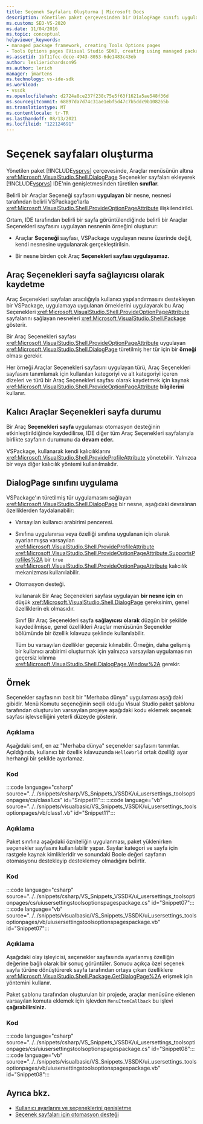 ```yaml
---
title: Seçenek Sayfaları Oluşturma | Microsoft Docs
description: Yönetilen paket çerçevesinden bir DialogPage sınıfı uygulayarak Visual Studio Araçlar menüsünün altında Seçenekler sayfası oluşturma hakkında bilgi alın.
ms.custom: SEO-VS-2020
ms.date: 11/04/2016
ms.topic: conceptual
helpviewer_keywords:
- managed package framework, creating Tools Options pages
- Tools Options pages [Visual Studio SDK], creating using managed package framework
ms.assetid: 1bf11fec-dece-4943-8053-6de1483c43eb
author: leslierichardson95
ms.author: lerich
manager: jmartens
ms.technology: vs-ide-sdk
ms.workload:
- vssdk
ms.openlocfilehash: d2724a8ce237f238c75e5f63f1621a5ae548f36d
ms.sourcegitcommit: 68897da7d74c31ae1ebf5d47c7b5ddc9b108265b
ms.translationtype: MT
ms.contentlocale: tr-TR
ms.lasthandoff: 08/13/2021
ms.locfileid: "122124691"
---
```

# <a name="create-options-pages"></a>Seçenek sayfaları oluşturma
Yönetilen paket [!INCLUDE[vsprvs](../../code-quality/includes/vsprvs_md.md)] çerçevesinde, Araçlar menüsünün altına <xref:Microsoft.VisualStudio.Shell.DialogPage> Seçenekler sayfaları ekleyerek [!INCLUDE[vsprvs](../../code-quality/includes/vsprvs_md.md)] IDE'nin genişletmesinden türetilen **sınıflar.** 

 Belirli bir Araçlar Seçeneği sayfasını **uygulayan** bir nesne, nesnesi tarafından belirli VSPackage'larla <xref:Microsoft.VisualStudio.Shell.ProvideOptionPageAttribute> ilişkilendirildi.

 Ortam, IDE tarafından belirli bir  sayfa görüntülendiğinde belirli bir Araçlar Seçenekleri sayfasını uygulayan nesnenin örneğini oluşturur:

- Araçlar **Seçeneği** sayfası, VSPackage uygulayan nesne üzerinde değil, kendi nesnesine uygulanarak gerçekleştirilsin.

- Bir nesne birden çok Araç **Seçenekleri sayfası uygulayamaz.**

## <a name="register-as-a-tools-options-page-provider"></a>Araç Seçenekleri sayfa sağlayıcısı olarak kaydetme
 Araç Seçenekleri sayfaları aracılığıyla kullanıcı  yapılandırmasını destekleyen bir  VSPackage, uygulamaya uygulanan örneklerini uygulayarak bu Araç Seçenekleri <xref:Microsoft.VisualStudio.Shell.ProvideOptionPageAttribute> sayfalarını sağlayan nesneleri <xref:Microsoft.VisualStudio.Shell.Package> gösterir.

 Bir Araç Seçenekleri sayfası <xref:Microsoft.VisualStudio.Shell.ProvideOptionPageAttribute> uygulayan <xref:Microsoft.VisualStudio.Shell.DialogPage> türetilmiş her tür için bir **örneği** olması gerekir.

 Her örneği Araçlar Seçenekleri sayfasını uygulayan türü, Araç Seçenekleri sayfasını tanımlamak için kullanılan kategoriyi ve alt kategoriyi içeren dizeleri ve türü bir Araç Seçenekleri sayfası olarak kaydetmek için kaynak <xref:Microsoft.VisualStudio.Shell.ProvideOptionPageAttribute> **bilgilerini** kullanır.  

## <a name="persist-tools-options-page-state"></a>Kalıcı Araçlar Seçenekleri sayfa durumu
 Bir Araç **Seçenekleri sayfa** uygulaması otomasyon desteğinin etkinleştirildiğinde kaydedilirse, IDE diğer tüm Araç Seçenekleri sayfalarıyla birlikte sayfanın durumunu da **devam eder.**

 VSPackage, kullanarak kendi kalıcılıklarını <xref:Microsoft.VisualStudio.Shell.ProvideProfileAttribute> yönetebilir. Yalnızca bir veya diğer kalıcılık yöntemi kullanılmalıdır.

## <a name="implement-dialogpage-class"></a>DialogPage sınıfını uygulama
 VSPackage'ın türetilmiş tür uygulamasını sağlayan <xref:Microsoft.VisualStudio.Shell.DialogPage> bir nesne, aşağıdaki devralınan özelliklerden faydalanabilir:

- Varsayılan kullanıcı arabirimi penceresi.

- Sınıfına uygulanırsa veya özelliği sınıfına uygulanan için olarak ayarlanmışsa varsayılan <xref:Microsoft.VisualStudio.Shell.ProvideProfileAttribute> <xref:Microsoft.VisualStudio.Shell.ProvideOptionPageAttribute.SupportsProfiles%2A> bir `true` <xref:Microsoft.VisualStudio.Shell.ProvideOptionPageAttribute> kalıcılık mekanizması kullanılabilir.

- Otomasyon desteği.

  kullanarak Bir Araç Seçenekleri sayfası uygulayan **bir nesne için** en düşük <xref:Microsoft.VisualStudio.Shell.DialogPage> gereksinim, genel özelliklerin ek olmasıdır.

  Sınıf Bir Araç Seçenekleri sayfa **sağlayıcısı olarak** düzgün bir şekilde  kaydedilmişse,  genel özellikleri Araçlar menüsünün Seçenekler bölümünde bir özellik kılavuzu şeklinde kullanılabilir.

  Tüm bu varsayılan özellikler geçersiz kılınabilir. Örneğin, daha gelişmiş bir kullanıcı arabirimi oluşturmak için yalnızca varsayılan uygulamasının geçersiz kılınma <xref:Microsoft.VisualStudio.Shell.DialogPage.Window%2A> gerekir.

## <a name="example"></a>Örnek
 Seçenekler sayfasının basit bir "Merhaba dünya" uygulaması aşağıdaki gibidir. Menü Komutu seçeneğinin seçili olduğu Visual Studio paket şablonu tarafından  oluşturulan varsayılan projeye aşağıdaki kodu eklemek seçenek sayfası işlevselliğini yeterli düzeyde gösterir.

### <a name="description"></a>Açıklama
 Aşağıdaki sınıf, en az "Merhaba dünya" seçenekler sayfasını tanımlar. Açıldığında, kullanıcı bir özellik kılavuzunda `HelloWorld` ortak özelliği ayar herhangi bir şekilde ayarlamaz.

### <a name="code"></a>Kod
:::code language="csharp" source="../../snippets/csharp/VS_Snippets_VSSDK/ui_usersettings_toolsoptionpages/cs/class1.cs" id="Snippet11":::
:::code language="vb" source="../../snippets/visualbasic/VS_Snippets_VSSDK/ui_usersettings_toolsoptionpages/vb/class1.vb" id="Snippet11":::

### <a name="description"></a>Açıklama
 Paket sınıfına aşağıdaki özniteliğin uygulanması, paket yüklenirken seçenekler sayfasını kullanılabilir yapar. Sayılar kategori ve sayfa için rastgele kaynak kimlikleridir ve sonundaki Boole değeri sayfanın otomasyonu destekleyip desteklemey olmadığını belirtir.

### <a name="code"></a>Kod
:::code language="csharp" source="../../snippets/csharp/VS_Snippets_VSSDK/ui_usersettings_toolsoptionpages/cs/uiusersettingstoolsoptionspagespackage.cs" id="Snippet07":::
:::code language="vb" source="../../snippets/visualbasic/VS_Snippets_VSSDK/ui_usersettings_toolsoptionpages/vb/uiusersettingstoolsoptionspagespackage.vb" id="Snippet07":::

### <a name="description"></a>Açıklama
 Aşağıdaki olay işleyicisi, seçenekler sayfasında ayarlanmış özelliğin değerine bağlı olarak bir sonuç görüntüler. Sonucu açıkça özel seçenek sayfa türüne dönüştürerek sayfa tarafından ortaya çıkan özelliklere <xref:Microsoft.VisualStudio.Shell.Package.GetDialogPage%2A> erişmek için yöntemini kullanır.

 Paket şablonu tarafından oluşturulan bir projede, araçlar menüsüne eklenen varsayılan komuta eklemek için işlevden `MenuItemCallback` bu işlevi **çağırabilirsiniz.**

### <a name="code"></a>Kod
:::code language="csharp" source="../../snippets/csharp/VS_Snippets_VSSDK/ui_usersettings_toolsoptionpages/cs/uiusersettingstoolsoptionspagespackage.cs" id="Snippet08":::
:::code language="vb" source="../../snippets/visualbasic/VS_Snippets_VSSDK/ui_usersettings_toolsoptionpages/vb/uiusersettingstoolsoptionspagespackage.vb" id="Snippet08":::

## <a name="see-also"></a>Ayrıca bkz.
- [Kullanıcı ayarlarını ve seçeneklerini genişletme](../../extensibility/extending-user-settings-and-options.md)
- [Seçenek sayfaları için otomasyon desteği](../../extensibility/internals/automation-support-for-options-pages.md)
